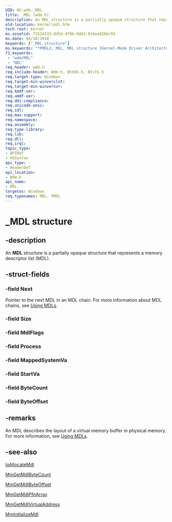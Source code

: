 ```yaml
---
UID: NS:wdm._MDL
title: _MDL (wdm.h)
description: An MDL structure is a partially opaque structure that represents a memory descriptor list (MDL).
old-location: kernel\mdl.htm
tech.root: kernel
ms.assetid: 71524333-dd5d-4f0b-8dd3-034ea926bc93
ms.date: 04/30/2018
keywords: ["_MDL structure"]
ms.keywords: "*PMDLX, MDL, MDL structure [Kernel-Mode Driver Architecture], PMDL, _MDL, kernel.mdl, kstruct_c_2c589a9a-d775-4fa6-8a37-37212798a215.xml, wdm/MDL"
f1_keywords:
 - "wdm/MDL"
 - "MDL"
req.header: wdm.h
req.include-header: Wdm.h, Ntddk.h, Ntifs.h
req.target-type: Windows
req.target-min-winverclnt: 
req.target-min-winversvr: 
req.kmdf-ver: 
req.umdf-ver: 
req.ddi-compliance: 
req.unicode-ansi: 
req.idl: 
req.max-support: 
req.namespace: 
req.assembly: 
req.type-library: 
req.lib: 
req.dll: 
req.irql: 
topic_type:
- APIRef
- kbSyntax
api_type:
- HeaderDef
api_location:
- Wdm.h
api_name:
- MDL
targetos: Windows
req.typenames: MDL, PMDL
---
```


# _MDL structure


## -description


An <b>MDL</b> structure is a partially opaque structure that represents a memory descriptor list (MDL).


## -struct-fields




### -field Next

Pointer to the next MDL in an MDL chain. For more information about MDL chains, see <a href="https://docs.microsoft.com/windows-hardware/drivers/kernel/using-mdls">Using MDLs</a>.


### -field Size

 


### -field MdlFlags

 


### -field Process

 


### -field MappedSystemVa

 


### -field StartVa

 


### -field ByteCount

 


### -field ByteOffset

 




## -remarks



An MDL describes the layout of a virtual memory buffer in physical memory. For more information, see <a href="https://docs.microsoft.com/windows-hardware/drivers/kernel/using-mdls">Using MDLs</a>.




## -see-also




<a href="https://docs.microsoft.com/windows-hardware/drivers/ddi/wdm/nf-wdm-ioallocatemdl">IoAllocateMdl</a>



<a href="https://docs.microsoft.com/windows-hardware/drivers/ddi/wdm/nf-wdm-mmgetmdlbytecount">MmGetMdlByteCount</a>



<a href="https://docs.microsoft.com/windows-hardware/drivers/kernel/mm-bad-pointer#mmgetmdlbyteoffset">MmGetMdlByteOffset</a>



<a href="https://docs.microsoft.com/windows-hardware/drivers/kernel/mm-bad-pointer#mmgetmdlpfnarray">MmGetMdlPfnArray</a>



<a href="https://docs.microsoft.com/windows-hardware/drivers/kernel/mm-bad-pointer#mmgetmdlvirtualaddress">MmGetMdlVirtualAddress</a>



<a href="https://docs.microsoft.com/windows-hardware/drivers/kernel/mm-bad-pointer#mminitializemdl">MmInitializeMdl</a>
 

 

